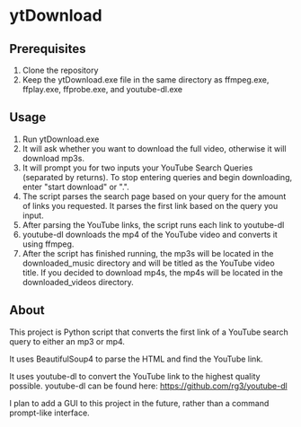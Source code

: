 # ytDownload

## Prerequisites

1. Clone the repository
2. Keep the ytDownload.exe file in the same directory as ffmpeg.exe, ffplay.exe, ffprobe.exe, and youtube-dl.exe

## Usage

1. Run ytDownload.exe
2. It will ask whether you want to download the full video, otherwise it will download mp3s.
3. It will prompt you for two inputs your YouTube Search Queries (separated by returns). To stop entering queries and begin downloading, enter "start download" or ".".
4. The script parses the search page based on your query for the amount of links you requested. It parses the first link based on the query you input.
5. After parsing the YouTube links, the script runs each link to youtube-dl
6. youtube-dl downloads the mp4 of the YouTube video and converts it using ffmpeg.
7. After the script has finished running, the mp3s will be located in the downloaded_music directory and will be titled as the YouTube video title. If you decided to download mp4s, the mp4s will be located in the downloaded_videos directory.

## About

This project is Python script that converts the first link of a YouTube search query to either an mp3 or mp4.

It uses BeautifulSoup4 to parse the HTML and find the YouTube link.

It uses youtube-dl to convert the YouTube link to the highest quality possible. youtube-dl can be found here: https://github.com/rg3/youtube-dl

I plan to add a GUI to this project in the future, rather than a command prompt-like interface.
